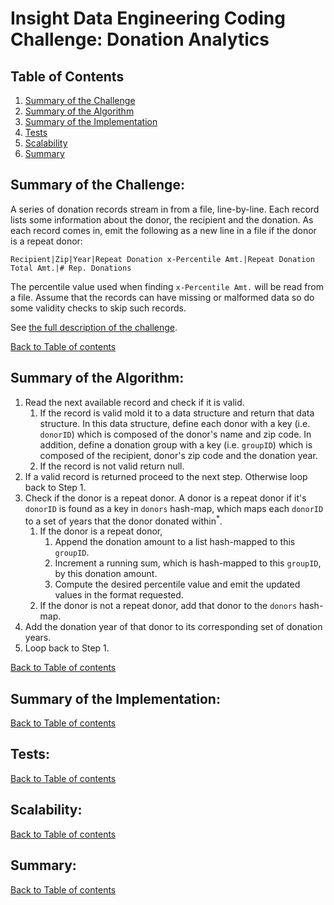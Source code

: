 # Insight Data Engineering Coding Challenge: Donation Analytics

## Table of Contents
1. [Summary of the Challenge](README.md#summary-of-the-challenge)
2. [Summary of the Algorithm](README.md#summary-of-the-algorithm)
3. [Summary of the Implementation](README.md#summary-of-the-implemention)
4. [Tests](README.md#tests)
5. [Scalability](README.md#scalability)
6. [Summary](README.md#summary)

## Summary of the Challenge:
A series of donation records stream in from a file, line-by-line. 
Each record lists some information about the donor, the recipient and the donation. 
As each record comes in, emit the following as a new line in a file if the donor is a repeat donor: 

    Recipient|Zip|Year|Repeat Donation x-Percentile Amt.|Repeat Donation Total Amt.|# Rep. Donations 

The percentile value used when finding `x-Percentile Amt.` will be read from a file. 
Assume that the records can have missing or malformed data so do some validity checks to skip such 
records.

See [the full description of the challenge](https://github.com/InsightDataScience/donation-analytics/blob/master/README.md).

[Back to Table of contents](README.md#table-of-contents)


## Summary of the Algorithm:

1. Read the next available record and check if it is valid.
   1. If the record is valid mold it to a data structure and return that data structure.
      In this data structure, define each donor with a key (i.e. `donorID`) which is composed of 
      the donor's name and zip code.
      In addition, define a donation group with a key (i.e. `groupID`) which is composed of the 
      recipient, donor's zip code and the donation year.
   1. If the record is not valid return null.
1. If a valid record is returned proceed to the next step. Otherwise loop back to Step 1.
1. Check if the donor is a repeat donor.
   A donor is a repeat donor if it's `donorID` is found as a key in `donors` hash-map, 
   which maps each `donorID` to a set of years that the donor donated within<sup>\*</sup>.
   1. If the donor is a repeat donor, 
      1. Append the donation amount to a list hash-mapped to this `groupID`.
      1. Increment a running sum, which is hash-mapped to this `groupID`, by this donation amount.
      1. Compute the desired percentile value and emit the updated values in the format requested.
   1. If the donor is not a repeat donor, add that donor to the `donors` hash-map.
1. Add the donation year of that donor to its corresponding set of donation years.
1. Loop back to Step 1.

[Back to Table of contents](README.md#table-of-contents)


## Summary of the Implementation:


[Back to Table of contents](README.md#table-of-contents)


## Tests:


[Back to Table of contents](README.md#table-of-contents)


## Scalability:


[Back to Table of contents](README.md#table-of-contents)


## Summary:


[Back to Table of contents](README.md#table-of-contents)


